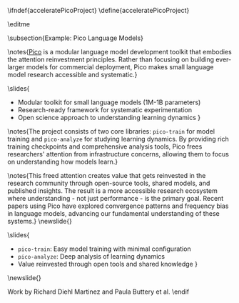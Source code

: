 \ifndef{acceleratePicoProject}
\define{acceleratePicoProject}

\editme

\subsection{Example: Pico Language Models}

\notes{[Pico](https://www.picolm.io/) is a modular language model development toolkit that embodies the attention reinvestment principles. Rather than focusing on building ever-larger models for commercial deployment, Pico makes small language model research accessible and systematic.}

\slides{
* Modular toolkit for small language models (1M-1B parameters)
* Research-ready framework for systematic experimentation
* Open science approach to understanding learning dynamics
}

\notes{The project consists of two core libraries: `pico-train` for model training and `pico-analyze` for studying learning dynamics. By providing rich training checkpoints and comprehensive analysis tools, Pico frees researchers' attention from infrastructure concerns, allowing them to focus on understanding how models learn.}

\notes{This freed attention creates value that gets reinvested in the research community through open-source tools, shared models, and published insights. The result is a more accessible research ecosystem where understanding - not just performance - is the primary goal. Recent papers using Pico have explored convergence patterns and frequency bias in language models, advancing our fundamental understanding of these systems.}
\newslide{}

\slides{
* `pico-train`: Easy model training with minimal configuration
* `pico-analyze`: Deep analysis of learning dynamics
* Value reinvested through open tools and shared knowledge
}

\newslide{}

Work by Richard Diehl Martinez and Paula Buttery et al.
\endif

